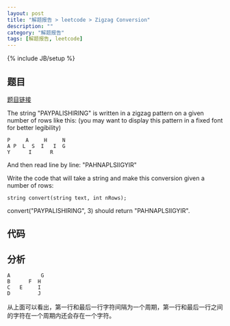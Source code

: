 ```yaml
---
layout: post
title: "解题报告 > leetcode > Zigzag Conversion"
description: ""
category: "解题报告"
tags: [解题报告, leetcode]
---
```

{% include JB/setup %}

## 题目

[题目链接](https://oj.leetcode.com/problems/zigzag-conversion/)

The string "PAYPALISHIRING" is written in a zigzag pattern on a given number of rows like this: (you may want to display this pattern in a fixed font for better legibility)

    P     A     H     N
    A P  L  S  I   I  G
    Y      I      R

And then read line by line: "PAHNAPLSIIGYIR"

Write the code that will take a string and make this conversion given a number of rows:

    string convert(string text, int nRows);

convert("PAYPALISHIRING", 3) should return "PAHNAPLSIIGYIR".

<!--more-->

## 代码

<script src="https://gist.github.com/squirrel20/fb2e3a4f6305b3e01f6a.js"></script>

## 分析

    A          G
    B      F  H
    C   E     I
    D         J

从上面可以看出，第一行和最后一行字符间隔为一个周期，第一行和最后一行之间的字符在一个周期内还会存在一个字符。
